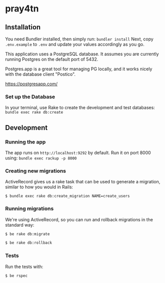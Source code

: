 # pray4tn

## Installation

You need Bundler installed, then simply run:
`bundler install`
Next, copy `.env.example` to `.env` and update your values accordingly as you go.

This application uses a PostgreSQL database. It assumes you are currently
running Postgres on the default port of 5432.

Postgres.app is a great tool for managing PG locally, and it works nicely with
the database client "Postico".

https://postgresapp.com/


### Set up the Database

In your terminal, use Rake to create the development and test databases:
`bundle exec rake db:create`

## Development
### Running the app

The app runs on `http://localhost:9292` by default.
Run it on port 8000 using:
`bundle exec rackup -p 8000`

### Creating new migrations

ActiveRecord gives us a rake task that can be used to generate a migration,
similar to how you would in Rails:

`$ bundle exec rake db:create_migration NAME=create_users`

<!-- TODO: discuss the naming convention of the migrations, do we even -->

### Running migrations

We're using ActiveRecord, so you can run and rollback migrations in the standard way:

```bash
$ be rake db:migrate

$ be rake db:rollback
```

### Tests
Run the tests with:

`$ be rspec`
